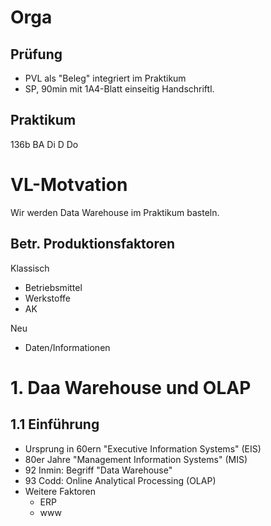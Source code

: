 # Orga

## Prüfung

* PVL als "Beleg" integriert im Praktikum
* SP, 90min mit 1A4-Blatt einseitig Handschriftl.

## Praktikum

136b
BA Di
D Do

# VL-Motvation

Wir werden Data Warehouse im Praktikum basteln.

## Betr. Produktionsfaktoren

Klassisch

* Betriebsmittel
* Werkstoffe
* AK

Neu

* Daten/Informationen

# 1. Daa Warehouse und OLAP

## 1.1 Einführung

* Ursprung in 60ern "Executive Information Systems" (EIS)
* 80er Jahre "Management Information Systems" (MIS)
* 92 Inmin: Begriff "Data Warehouse"
* 93 Codd: Online Analytical Processing (OLAP)
* Weitere Faktoren
  + ERP
  + www
  
